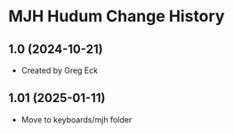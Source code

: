 MJH Hudum Change History
====================

1.0 (2024-10-21)
----------------
* Created by Greg Eck

1.01 (2025-01-11)
----------------
* Move to keyboards/mjh folder
